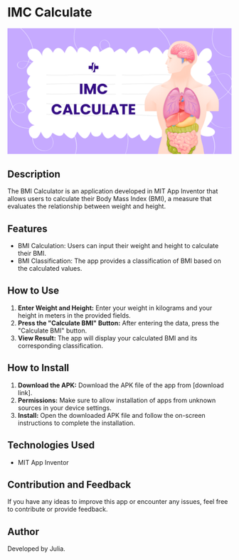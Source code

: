 # IMC Calculate

![Header](./Header.png)

## Description
The BMI Calculator is an application developed in MIT App Inventor that allows users to calculate their Body Mass Index (BMI), a measure that evaluates the relationship between weight and height.

## Features
- BMI Calculation: Users can input their weight and height to calculate their BMI.
- BMI Classification: The app provides a classification of BMI based on the calculated values.

## How to Use
1. **Enter Weight and Height:** Enter your weight in kilograms and your height in meters in the provided fields.
2. **Press the "Calculate BMI" Button:** After entering the data, press the "Calculate BMI" button.
3. **View Result:** The app will display your calculated BMI and its corresponding classification.

## How to Install
1. **Download the APK:** Download the APK file of the app from [download link].
2. **Permissions:** Make sure to allow installation of apps from unknown sources in your device settings.
3. **Install:** Open the downloaded APK file and follow the on-screen instructions to complete the installation.

## Technologies Used
- MIT App Inventor

## Contribution and Feedback
If you have any ideas to improve this app or encounter any issues, feel free to contribute or provide feedback.

## Author
Developed by Julia.
